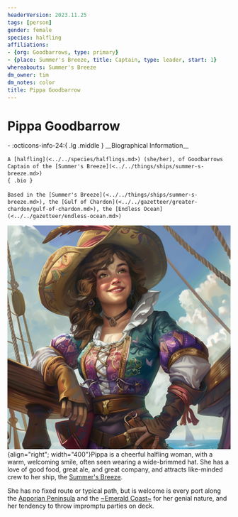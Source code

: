 ```yaml
---
headerVersion: 2023.11.25
tags: [person]
gender: female
species: halfling
affiliations:
- {org: Goodbarrows, type: primary}
- {place: Summer's Breeze, title: Captain, type: leader, start: 1}
whereabouts: Summer's Breeze
dm_owner: tim
dm_notes: color
title: Pippa Goodbarrow
---
```

# Pippa Goodbarrow
<div class="grid cards ext-narrow-margin ext-one-column" markdown>
- :octicons-info-24:{ .lg .middle } __Biographical Information__

    A [halfling](<../../species/halflings.md>) (she/her), of Goodbarrows  
    Captain of the [Summer's Breeze](<../../things/ships/summer-s-breeze.md>)  
    { .bio }

    Based in the [Summer's Breeze](<../../things/ships/summer-s-breeze.md>), the [Gulf of Chardon](<../../gazetteer/greater-chardon/gulf-of-chardon.md>), the [Endless Ocean](<../../gazetteer/endless-ocean.md>)
</div>


![Pippa Greenbarrow Portrait](../../assets/pippa-greenbarrow-portrait.png){align="right"; width="400"}Pippa is a cheerful halfling woman, with a warm, welcoming smile, often seen wearing a wide-brimmed hat. She has a love of good food, great ale, and great company, and attracts like-minded crew to her ship, the [Summer's Breeze](<../../things/ships/summer-s-breeze.md>). 

She has no fixed route or typical path, but is welcome is every port along the [Apporian Peninsula](<../../gazetteer/greater-chardon/chardonian-empire/apporia/apporia.md>) and the [~Emerald Coast~](<../../gazetteer/greater-chardon/emerald-coast.md>) for her genial nature, and her tendency to throw impromptu parties on deck. 

